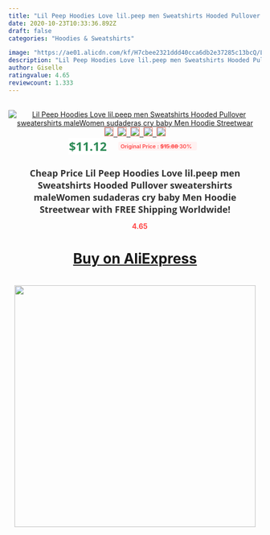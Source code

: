 ```yaml
---
title: "Lil Peep Hoodies Love lil.peep men Sweatshirts Hooded Pullover sweatershirts maleWomen sudaderas cry baby Men Hoodie Streetwear"
date: 2020-10-23T10:33:36.892Z
draft: false
categories: "Hoodies & Sweatshirts"

image: "https://ae01.alicdn.com/kf/H7cbee2321ddd40cca6db2e37285c13bcQ/Lil-Peep-Hoodies-Love-lil-peep-men-Sweatshirts-Hooded-Pullover-sweatershirts-male-Women-sudaderas-cry-baby.jpg"
description: "Lil Peep Hoodies Love lil.peep men Sweatshirts Hooded Pullover sweatershirts maleWomen sudaderas cry baby Men Hoodie Streetwear"
author: Giselle
ratingvalue: 4.65
reviewcount: 1.333
---
```

<br>
<div style="text-align: center;">
<a href="https://s.click.aliexpress.com/e/_AoiCvJ" target="_blank" rel="nofollow noopener noreferrer"><img alt="Lil Peep Hoodies Love lil.peep men Sweatshirts Hooded Pullover sweatershirts maleWomen sudaderas cry baby Men Hoodie Streetwear" class="magnifier-image" src="https://ae01.alicdn.com/kf/H7cbee2321ddd40cca6db2e37285c13bcQ/Lil-Peep-Hoodies-Love-lil-peep-men-Sweatshirts-Hooded-Pullover-sweatershirts-male-Women-sudaderas-cry-baby.jpg_640x640.jpg">
<br>
<img style="border:1px solid salmon" src="https://ae01.alicdn.com/kf/H7cbee2321ddd40cca6db2e37285c13bcQ/Lil-Peep-Hoodies-Love-lil-peep-men-Sweatshirts-Hooded-Pullover-sweatershirts-male-Women-sudaderas-cry-baby.jpg_120x120.jpg">&nbsp;&nbsp;<img style="border:1px solid salmon" src="https://ae01.alicdn.com/kf/H7eaff6c7e2fe4bdbb86c18945c6bfc35b/Lil-Peep-Hoodies-Love-lil-peep-men-Sweatshirts-Hooded-Pullover-sweatershirts-male-Women-sudaderas-cry-baby.jpg_120x120.jpg">&nbsp;&nbsp;<img style="border:1px solid salmon" src="https://ae01.alicdn.com/kf/H09b682cff3a24648b5c8a4e3aaef0c6au/Lil-Peep-Hoodies-Love-lil-peep-men-Sweatshirts-Hooded-Pullover-sweatershirts-male-Women-sudaderas-cry-baby.jpg_120x120.jpg">&nbsp;&nbsp;<img style="border:1px solid salmon" src="https://ae01.alicdn.com/kf/Hcb1d889fae954a4580b7a22c471a9ffd0/Lil-Peep-Hoodies-Love-lil-peep-men-Sweatshirts-Hooded-Pullover-sweatershirts-male-Women-sudaderas-cry-baby.jpg_120x120.jpg">&nbsp;&nbsp;<img style="border:1px solid salmon" src="https://ae01.alicdn.com/kf/Hf077369c09df4fd79f7d2aab304a4102f/Lil-Peep-Hoodies-Love-lil-peep-men-Sweatshirts-Hooded-Pullover-sweatershirts-male-Women-sudaderas-cry-baby.jpg_120x120.jpg"></a></div><br0>
<div style="text-align: center;"><span style="background-color: white; border: 0px; box-sizing: border-box; color: seagreen; display: inline-block; font-family: &quot;open sans&quot; , &quot;arial&quot; , &quot;helvetica&quot; , sans-serif , &quot;heiti&quot;; font-size: 24px; font-stretch: inherit; font-weight: 700; line-height: inherit; margin: 0px 10px 0px 0px; padding: 0px; vertical-align: middle;">$11.12 </span>
<span style="background: rgb(255 , 241 , 241); border-radius: 3px; border: 0px; box-sizing: border-box; color: #ff4747; display: inline-block; font-family: inherit; font-size: 12px; font-stretch: inherit; font-style: inherit; font-variant: inherit; font-weight: 600; line-height: inherit; margin: 0px; padding: 2px 5px; transform: scale(0.9); vertical-align: middle;">Original Price : <b style="text-decoration: line-through;">$15.88 </b> 30%&nbsp;&nbsp;</span></div>
<h1 style="color: #333333; display: inline-block; font-family: &quot;open sans&quot; , &quot;arial&quot; , &quot;helvetica&quot; , sans-serif , &quot;heiti&quot;; font-size: 18px; font-stretch: inherit; font-weight: 700; text-align: center;">Cheap Price Lil Peep Hoodies Love lil.peep men Sweatshirts Hooded Pullover sweatershirts maleWomen sudaderas cry baby Men Hoodie Streetwear with FREE Shipping Worldwide!</h1>
<div style="color: #ff4747; text-align: center;">
<img src="https://4.bp.blogspot.com/-M0ZcTcb-5uY/XleCXlxnR4I/AAAAAAAAAEc/OrjgMkXV1oMQFaCRZj5HQwOCBcu3w1FegCPcBGAYYCw/s1600/star.png" style="height: 15px;">&nbsp;<b>4.65</b></div>
<div class="button_cont" align="center"><a class="buynow_a" href="https://s.click.aliexpress.com/e/_AoiCvJ" target="_blank" rel="nofollow noopener noreferrer"><H1>Buy on AliExpress</H1></a></div><br>
<div class="separator" style="clear: both; text-align: center;">
<img src="https://lh3.googleusercontent.com/-pTy5HemUv9M/XlePHvY0dAI/AAAAAAAAAE4/0nX5iRUoIWY8eMW9Dpxeirr157OZliDIgCLcBGAsYHQ/s1600/badge.gif" width="480">
</div>
